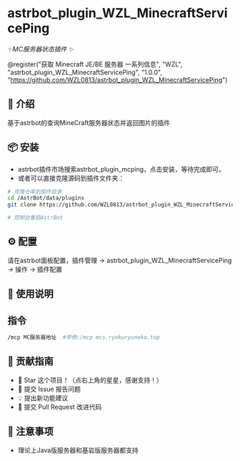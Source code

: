 # astrbot_plugin_WZL_MinecraftServicePing

_✨MC服务器状态插件 ✨_  



@register("获取 Minecraft JE/BE 服务器 一系列信息", "WZL", "astrbot_plugin_WZL_MinecraftServicePing", "1.0.0", "https://github.com/WZL0813/astrbot_plugin_WZL_MinecraftServicePing")



## 🤝 介绍

基于astrbot的查询MineCraft服务器状态并返回图片的插件

## 📦 安装

- astrbot插件市场搜索astrbot_plugin_mcping，点击安装，等待完成即可。
- 或者可以直接克隆源码到插件文件夹：

```bash
# 克隆仓库到插件目录
cd /AstrBot/data/plugins
git clone https://github.com/WZL0813/astrbot_plugin_WZL_MinecraftServicePing

# 控制台重启AstrBot
```

## ⚙️ 配置

请在astrbot面板配置，插件管理 -> astrbot_plugin_WZL_MinecraftServicePing -> 操作 -> 插件配置

## 🐔 使用说明

## 指令

```bash
/mcp MC服务器地址  #举例:/mcp mcs.ryokuryuneko.top  

```



## 👥 贡献指南

- 🌟 Star 这个项目！（点右上角的星星，感谢支持！）
- 🐛 提交 Issue 报告问题
- 💡 提出新功能建议
- 🔧 提交 Pull Request 改进代码

## 📌 注意事项

- 理论上Java版服务器和基岩版服务器都支持
